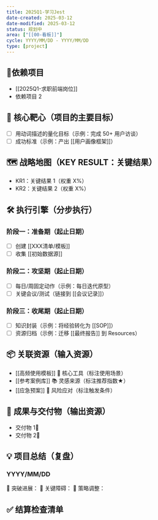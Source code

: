 ```yaml
---
title: 2025Q1-学习Jest
date-created: 2025-03-12
date-modified: 2025-03-12
status: 规划中
area: ["[[00-看板]]"]
cycle: YYYY/MM/DD - YYYY/MM/DD
type: [project]
---
```


## 🔗依赖项目

- [[2025Q1-求职前端岗位]]
- 依赖项目 2

## 🎯 核心靶心（项目的主要目标）

- [ ] 用动词描述的量化目标（示例：完成 50+ 用户访谈）
- [ ] 成功标准（示例：产出 [[用户画像框架]]）

## 🗺️ 战略地图（KEY RESULT：关键结果）

- KR1：关键结果 1（权重 X%）
- KR2：关键结果 2（权重 X%）

## 🛠️ 执行引擎（分步执行）

### 阶段一：准备期（起止日期）

- [ ] 创建 [[XXX清单/模板]]
- [ ] 收集 [[初始数据源]]

### 阶段二：攻坚期（起止日期）

- [ ] 每日/周固定动作（示例：每日迭代原型）
- [ ] 关键会议/测试（链接到 [[会议记录]]）

### 阶段三：收尾期（起止日期）

- [ ] 知识封装（示例：将经验转化为 [[SOP]]）
- [ ] 资源归档（示例：迁移 [[最终报告]] 到 Resources）

## 📦 关联资源（输入资源）

- [[高频使用模板]] 🔨 核心工具（标注使用场景）
- [[参考案例库]] 📚 灵感来源（标注推荐指数★）
- [[应急预案]] 🚨 风险应对（标注触发条件）

## 🧩 成果与交付物（输出资源）

- 交付物 1💎
- 交付物 2💎

## 💡 项目总结（复盘）

### YYYY/MM/DD

🚩 突破进展：
👺 关键障碍：
🔄 策略调整：

## ✅ 结算检查清单
